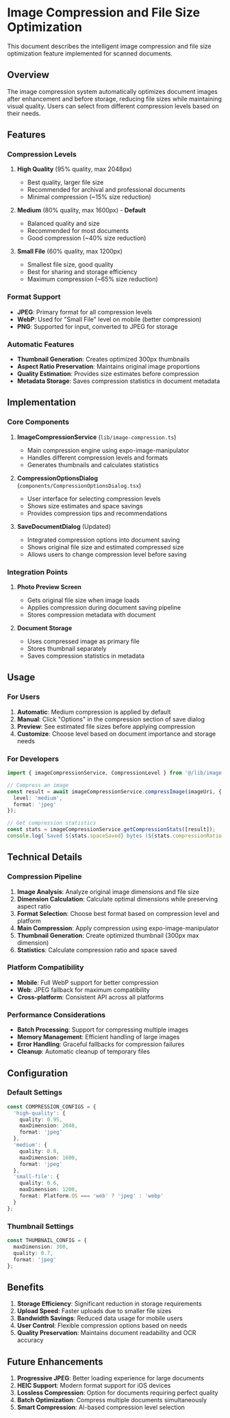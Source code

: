 # Image Compression and File Size Optimization

This document describes the intelligent image compression and file size optimization feature implemented for scanned documents.

## Overview

The image compression system automatically optimizes document images after enhancement and before storage, reducing file sizes while maintaining visual quality. Users can select from different compression levels based on their needs.

## Features

### Compression Levels

1. **High Quality** (95% quality, max 2048px)
   - Best quality, larger file size
   - Recommended for archival and professional documents
   - Minimal compression (~15% size reduction)

2. **Medium** (80% quality, max 1600px) - **Default**
   - Balanced quality and size
   - Recommended for most documents
   - Good compression (~40% size reduction)

3. **Small File** (60% quality, max 1200px)
   - Smallest file size, good quality
   - Best for sharing and storage efficiency
   - Maximum compression (~65% size reduction)

### Format Support

- **JPEG**: Primary format for all compression levels
- **WebP**: Used for "Small File" level on mobile (better compression)
- **PNG**: Supported for input, converted to JPEG for storage

### Automatic Features

- **Thumbnail Generation**: Creates optimized 300px thumbnails
- **Aspect Ratio Preservation**: Maintains original image proportions
- **Quality Estimation**: Provides size estimates before compression
- **Metadata Storage**: Saves compression statistics in document metadata

## Implementation

### Core Components

1. **ImageCompressionService** (`lib/image-compression.ts`)
   - Main compression engine using expo-image-manipulator
   - Handles different compression levels and formats
   - Generates thumbnails and calculates statistics

2. **CompressionOptionsDialog** (`components/CompressionOptionsDialog.tsx`)
   - User interface for selecting compression levels
   - Shows size estimates and space savings
   - Provides compression tips and recommendations

3. **SaveDocumentDialog** (Updated)
   - Integrated compression options into document saving
   - Shows original file size and estimated compressed size
   - Allows users to change compression level before saving

### Integration Points

1. **Photo Preview Screen**
   - Gets original file size when image loads
   - Applies compression during document saving pipeline
   - Stores compression metadata with document

2. **Document Storage**
   - Uses compressed image as primary file
   - Stores thumbnail separately
   - Saves compression statistics in metadata

## Usage

### For Users

1. **Automatic**: Medium compression is applied by default
2. **Manual**: Click "Options" in the compression section of save dialog
3. **Preview**: See estimated file sizes before applying compression
4. **Customize**: Choose level based on document importance and storage needs

### For Developers

```typescript
import { imageCompressionService, CompressionLevel } from '@/lib/image-compression';

// Compress an image
const result = await imageCompressionService.compressImage(imageUri, {
  level: 'medium',
  format: 'jpeg'
});

// Get compression statistics
const stats = imageCompressionService.getCompressionStats([result]);
console.log(`Saved ${stats.spaceSaved} bytes (${stats.compressionRatio * 100}%)`);
```

## Technical Details

### Compression Pipeline

1. **Image Analysis**: Analyze original image dimensions and file size
2. **Dimension Calculation**: Calculate optimal dimensions while preserving aspect ratio
3. **Format Selection**: Choose best format based on compression level and platform
4. **Main Compression**: Apply compression using expo-image-manipulator
5. **Thumbnail Generation**: Create optimized thumbnail (300px max dimension)
6. **Statistics**: Calculate compression ratio and space saved

### Platform Compatibility

- **Mobile**: Full WebP support for better compression
- **Web**: JPEG fallback for maximum compatibility
- **Cross-platform**: Consistent API across all platforms

### Performance Considerations

- **Batch Processing**: Support for compressing multiple images
- **Memory Management**: Efficient handling of large images
- **Error Handling**: Graceful fallbacks for compression failures
- **Cleanup**: Automatic cleanup of temporary files

## Configuration

### Default Settings

```typescript
const COMPRESSION_CONFIGS = {
  'high-quality': {
    quality: 0.95,
    maxDimension: 2048,
    format: 'jpeg'
  },
  'medium': {
    quality: 0.8,
    maxDimension: 1600,
    format: 'jpeg'
  },
  'small-file': {
    quality: 0.6,
    maxDimension: 1200,
    format: Platform.OS === 'web' ? 'jpeg' : 'webp'
  }
};
```

### Thumbnail Settings

```typescript
const THUMBNAIL_CONFIG = {
  maxDimension: 300,
  quality: 0.7,
  format: 'jpeg'
};
```

## Benefits

1. **Storage Efficiency**: Significant reduction in storage requirements
2. **Upload Speed**: Faster uploads due to smaller file sizes
3. **Bandwidth Savings**: Reduced data usage for mobile users
4. **User Control**: Flexible compression options based on needs
5. **Quality Preservation**: Maintains document readability and OCR accuracy

## Future Enhancements

1. **Progressive JPEG**: Better loading experience for large documents
2. **HEIC Support**: Modern format support for iOS devices
3. **Lossless Compression**: Option for documents requiring perfect quality
4. **Batch Optimization**: Compress multiple documents simultaneously
5. **Smart Compression**: AI-based compression level selection